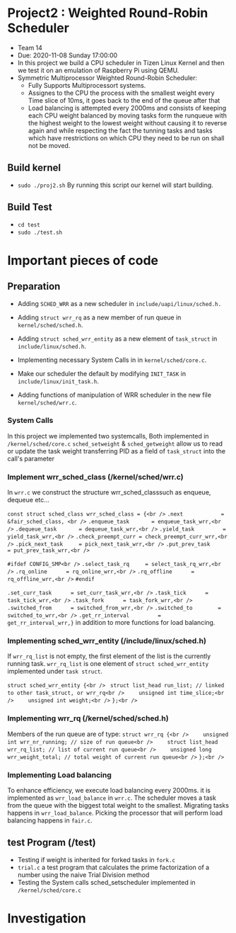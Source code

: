 # Project2 : Weighted Round-Robin Scheduler
- Team 14
- Due: 2020-11-08 Sunday 17:00:00
- In this project we build a CPU scheduler in Tizen Linux Kernel and then we test it on an emulation of Raspberry Pi using QEMU.
- Symmetric Multiprocessor Weighted Round-Robin Scheduler:
    - Fully Supports Multiprocessort systems. 
    - Assignes to the CPU the process with the smallest weight every Time slice of 10ms, it goes back to the end of the queue after that
    - Load balancing is attempted every 2000ms and consists of keeping each CPU weight balanced by moving tasks form the runqueue with the highest weight to the lowest weight without causing it to reverse again and while respecting the fact the tunning tasks and tasks which have rrestrictions on which CPU they need to be run on shall not be moved.

## Build kernel
- ```sudo ./proj2.sh```
  By running this script our kernel will start building.

## Build Test
- ```cd test```
- ```sudo ./test.sh```

# Important pieces of code

## Preparation
- Adding ```SCHED_WRR``` as a new scheduler in ```include/uapi/linux/sched.h.```
- Adding ```struct wrr_rq``` as a new member of run queue in ```kernel/sched/sched.h```.
- Adding ```struct sched_wrr_entity``` as a new element of ```task_struct``` in ```include/linux/sched.h```.
- Implementing necessary System Calls in in ```kernel/sched/core.c```.
- Make our scheduler the default by modifying ```INIT_TASK``` in ```include/linux/init_task.h```.

- Adding functions of manipulation of WRR scheduler in the new file ```kernel/sched/wrr.c```.

### System Calls
In this project we implemented two systemcalls, Both implemented in ```/kernel/sched/core.c```
```sched_setweight``` & ```sched_getweight``` allow us to read or update the task weight transferring PID as a field of ```task_struct``` into the call's parameter

### Implement wrr_sched_class (/kernel/sched/wrr.c)
In ```wrr.c``` we construct the structure wrr_sched_classsuch as enqueue, dequeue etc...<br />

```const struct sched_class wrr_sched_class = {<br />```
```.next       		= &fair_sched_class, <br />```
```.enqueue_task       = enqueue_task_wrr,<br />```
```.dequeue_task       = dequeue_task_wrr,<br />```
```.yield_task         = yield_task_wrr,<br />```
```.check_preempt_curr = check_preempt_curr_wrr,<br />```
```.pick_next_task     = pick_next_task_wrr,<br />```
```.put_prev_task      = put_prev_task_wrr,<br />```

 ```#ifdef CONFIG_SMP<br />```
```.select_task_rq     = select_task_rq_wrr,<br />```
```.rq_online      = rq_online_wrr,<br />```
```.rq_offline      = rq_offline_wrr,<br />```
 ```#endif```

```.set_curr_task      = set_curr_task_wrr,<br />```
```.task_tick      = task_tick_wrr,<br />```
```.task_fork      = task_fork_wrr,<br />```
```.switched_from      = switched_from_wrr,<br />```
```.switched_to        = switched_to_wrr,<br />```
```.get_rr_interval         = get_rr_interval_wrr,}```
in addition to more functions for load balancing.

### Implementing sched_wrr_entity (/include/linux/sched.h)
If ```wrr_rq_list``` is not empty, the first element of the list is the currently running task. ```wrr_rq_list``` is one element of ```struct sched_wrr_entity``` implemented under ```task struct```.

```struct sched_wrr_entity {<br />```
   ``` struct list_head run_list; // linked to other task_struct, or wrr_rq<br />```
```    unsigned int time_slice;<br />```
```    unsigned int weight;<br />```
```};<br />```

### Implementing wrr_rq (/kernel/sched/sched.h)
Members of the run queue are of type:
```struct wrr_rq {<br />```
```    unsigned int wrr_nr_running; // size of run queue<br />```
```    struct list_head wrr_rq_list; // list of current run queue<br />```
```    unsigned long wrr_weight_total; // total weight of current run queue<br />```
```};<br />```

### Implementing Load balancing 
To enhance efficiency, we execute load balancing every 2000ms. it is implemented as ```wrr_load_balance``` in ```wrr.c```.
The scheduler moves a task from the queue with the biggest total weight to the smallest. Migrating tasks happens in ```wrr_load_balance```. 
Picking the processor that will perform load balancing happens in ```fair.c```.

## test Program (/test)
- Testing if weight is inherited for forked tasks in ```fork.c```
- ```trial.c``` a test program that calculates the prime factorization of a number using the naive Trial Division method
- Testing the System calls sched_setscheduler implemented in ```/kernel/sched/core.c```

# Investigation
